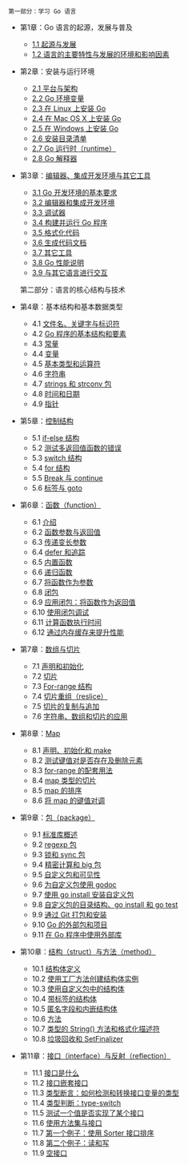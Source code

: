     第一部分：学习 Go 语言
- 第1章：Go 语言的起源，发展与普及
    - [1.1 起源与发展](eBook/01.1.md)
    - [1.2 语言的主要特性与发展的环境和影响因素](eBook/01.2.md)
	
- 第2章：安装与运行环境
    -  [2.1 平台与架构](eBook/02.1.md)
    -  [2.2 Go 环境变量](eBook/02.2.md)
    -  [2.3 在 Linux 上安装 Go](eBook/02.3.md)
    -  [2.4 在 Mac OS X 上安装 Go](eBook/02.4.md)
    -  [2.5 在 Windows 上安装 Go](eBook/02.5.md)
    -  [2.6 安装目录清单](eBook/02.6.md)
    -  [2.7 Go 运行时（runtime）](eBook/02.7.md)
    -  [2.8 Go 解释器](eBook/02.8.md)
- 第3章：[编辑器、集成开发环境与其它工具](eBook/03.0.md)
    -  [3.1 Go 开发环境的基本要求](eBook/03.1.md)
    -  [3.2 编辑器和集成开发环境](eBook/03.2.md)
    -  [3.3 调试器](eBook/03.3.md)
    -  [3.4 构建并运行 Go 程序](eBook/03.4.md)
    -  [3.5 格式化代码](eBook/03.5.md)
    -  [3.6 生成代码文档](eBook/03.6.md)
    -  [3.7 其它工具](eBook/03.7.md)
    -  [3.8 Go 性能说明](eBook/03.8.md)
    -  [3.9 与其它语言进行交互](eBook/03.9.md)

    第二部分：语言的核心结构与技术
- 第4章：基本结构和基本数据类型
    - 4.1 [文件名、关键字与标识符](eBook/04.1.md)
    - 4.2 [Go 程序的基本结构和要素](eBook/04.2.md)
    - 4.3 [常量](eBook/04.3.md)
    - 4.4 [变量](eBook/04.4.md)
    - 4.5 [基本类型和运算符](eBook/04.5.md)
    - 4.6 [字符串](eBook/04.6.md)
    - 4.7 [strings 和 strconv 包](eBook/04.7.md)
    - 4.8 [时间和日期](eBook/04.8.md)
    - 4.9 [指针](eBook/04.9.md)
- 第5章：[控制结构](eBook/05.0.md)
    - 5.1 [if-else 结构](eBook/05.1.md)
    - 5.2 [测试多返回值函数的错误](eBook/05.2.md)
    - 5.3 [switch 结构](eBook/05.3.md)
    - 5.4 [for 结构](eBook/05.4.md)
    - 5.5 [Break 与 continue](eBook/05.5.md)
    - 5.6 [标签与 goto](eBook/05.6.md)
- 第6章：[函数（function）](eBook/06.0.md)
    - 6.1 [介绍](eBook/06.1.md)
    - 6.2 [函数参数与返回值](eBook/06.2.md)
    - 6.3 [传递变长参数](eBook/06.3.md)
    - 6.4 [defer 和追踪](eBook/06.4.md)
    - 6.5 [内置函数](eBook/06.5.md)
    - 6.6 [递归函数](eBook/06.6.md)
    - 6.7 [将函数作为参数](eBook/06.7.md)
    - 6.8 [闭包](eBook/06.8.md)
    - 6.9 [应用闭包：将函数作为返回值](eBook/06.9.md)
    - 6.10 [使用闭包调试](eBook/06.10.md)
    - 6.11 [计算函数执行时间](eBook/06.11.md)
    - 6.12 [通过内存缓存来提升性能](eBook/06.12.md)
- 第7章：[数组与切片](eBook/07.0.md)
    - 7.1 [声明和初始化](eBook/07.1.md)
    - 7.2 [切片](eBook/07.2.md)
    - 7.3 [For-range 结构](eBook/07.3.md)
    - 7.4 [切片重组（reslice）](eBook/07.4.md)
    - 7.5 [切片的复制与追加](eBook/07.5.md)
	- 7.6 [字符串、数组和切片的应用](eBook/07.6.md)
- 第8章：[Map](eBook/08.0.md)
	- 8.1 [声明、初始化和 make](eBook/08.1.md)
	- 8.2 [测试键值对是否存在及删除元素](eBook/08.2.md)
	- 8.3 [for-range 的配套用法](eBook/08.3.md)
	- 8.4 [map 类型的切片](eBook/08.4.md)
	- 8.5 [map 的排序](eBook/08.5.md)
	- 8.6 [将 map 的键值对调](eBook/08.6.md)
- 第9章：[包（package）](eBook/09.0.md)
	- 9.1 [标准库概述](eBook/09.1.md)
	- 9.2 [regexp 包](eBook/09.2.md)
	- 9.3 [锁和 sync 包](eBook/09.3.md)
	- 9.4 [精密计算和 big 包](eBook/09.4.md)
	- 9.5 [自定义包和可见性](eBook/09.5.md)
	- 9.6 [为自定义包使用 godoc](eBook/09.6.md)
	- 9.7 [使用 go install 安装自定义包](eBook/09.7.md)
	- 9.8 [自定义包的目录结构、go install 和 go test](eBook/09.8.md)
	- 9.9 [通过 Git 打包和安装](eBook/09.9.md)
	- 9.10 [Go 的外部包和项目](eBook/09.10.md)
	- 9.11 [在 Go 程序中使用外部库](eBook/09.11.md)
- 第10章：[结构（struct）与方法（method）](eBook/10.0.md)
    - 10.1 [结构体定义](eBook/10.1.md)
    - 10.2 [使用工厂方法创建结构体实例](eBook/10.2.md)
    - 10.3 [使用自定义包中的结构体](eBook/10.3.md)
    - 10.4 [带标签的结构体](eBook/10.4.md)
    - 10.5 [匿名字段和内嵌结构体](eBook/10.5.md)
    - 10.6 [方法](eBook/10.6.md)
    - 10.7 [类型的 String() 方法和格式化描述符](eBook/10.7.md)
    - 10.8 [垃圾回收和 SetFinalizer](eBook/10.8.md)
- 第11章：[接口（interface）与反射（reflection）](eBook/11.0.md)
    - 11.1 [接口是什么](eBook/11.1.md)
    - 11.2 [接口嵌套接口](eBook/11.2.md)
    - 11.3 [类型断言：如何检测和转换接口变量的类型](eBook/11.3.md)
    - 11.4 [类型判断：type-switch](eBook/11.4.md)
    - 11.5 [测试一个值是否实现了某个接口](eBook/11.5.md)
    - 11.6 [使用方法集与接口](eBook/11.6.md)
    - 11.7 [第一个例子：使用 Sorter 接口排序](eBook/11.7.md)
    - 11.8 [第二个例子：读和写](eBook/11.8.md)
    - 11.9 [空接口](eBook/11.9.md)